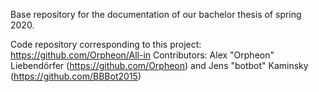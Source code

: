Base repository for the documentation of our bachelor thesis of spring 2020.

Code repository corresponding to this project: https://github.com/Orpheon/All-in
Contributors: Alex "Orpheon" Liebendörfer (https://github.com/Orpheon) and Jens "botbot" Kaminsky (https://github.com/BBBot2015)